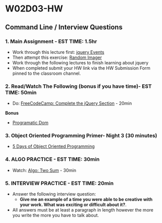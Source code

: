 # W02D03-HW

## Command Line / Interview Questions

### 1. Main Assignment - EST TIME: 1.5hr
- Work through this lecture first: [jquery Events](https://git.generalassemb.ly/SEIR-1207/js-programmatic-dom-and-events)
- Then attempt this exercise: [Random Imager](./random-imager.md)
- Work through the following lectures to finish learning about jquery
- When completed submit your HW link via the HW Submission Form pinned to the classroom channel.


### 2. Read/Watch The Following (bonus if you have time)- EST TIME: 50min
 - Do: [FreeCodeCamp: Complete the jQuery Section](https://learn.freecodecamp.org/front-end-libraries/jquery) - 20min
 
 **Bonus**
 - [Programatic Dom](https://git.generalassemb.ly/SEIR-831/js-programmatic-dom-and-events/blob/master/instructor_notes/programmatic_dom.md)

### 3. Object Oriented Programming Primer- Night 3 (30 minutes)

- [ 5 Days of Object Oriented Programming ](https://git.generalassemb.ly/SEIR-1207/5daysofOOP)

### 4. ALGO PRACTICE - EST TIME: 30min

 - Watch: [Algo: Two Sum](https://www.youtube.com/watch?v=0bNNDfhgtCA&t=1s) - 30min


### 5.  INTERVIEW PRACTICE - EST TIME: 20min


- Answer the following interview question: 
    - **Give me an example of a time you were able to be creative with your work. What was exciting or difficult about it?**.
- All answers must be at least a paragraph in length however the more you write the more you have to talk about.

